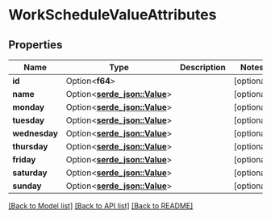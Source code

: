 # WorkScheduleValueAttributes

## Properties

Name | Type | Description | Notes
------------ | ------------- | ------------- | -------------
**id** | Option<**f64**> |  | [optional]
**name** | Option<[**serde_json::Value**](.md)> |  | [optional]
**monday** | Option<[**serde_json::Value**](.md)> |  | [optional]
**tuesday** | Option<[**serde_json::Value**](.md)> |  | [optional]
**wednesday** | Option<[**serde_json::Value**](.md)> |  | [optional]
**thursday** | Option<[**serde_json::Value**](.md)> |  | [optional]
**friday** | Option<[**serde_json::Value**](.md)> |  | [optional]
**saturday** | Option<[**serde_json::Value**](.md)> |  | [optional]
**sunday** | Option<[**serde_json::Value**](.md)> |  | [optional]

[[Back to Model list]](../README.md#documentation-for-models) [[Back to API list]](../README.md#documentation-for-api-endpoints) [[Back to README]](../README.md)


